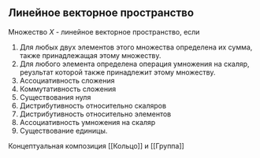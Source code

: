 ## Линейное векторное пространство
Множество $X$ - линейное векторное пространство, если 
1) Для любых двух элементов этого множества определена их сумма, также принадлежащая этому множеству.
2) Для любого элемента определена операция умножения на скаляр, реузльтат которой также принадлежит этому множеству.
3) Ассоциативность сложения
4) Коммутативность сложения
5) Существования нуля
6) Дистрибутивность относительно скаляров
7) Дистрибутивность относительно элементов
8) Ассоциативность умножения на скаляр
10) Существование единицы.

Концептуальная композиция [[Кольцо]] и [[Группа]]